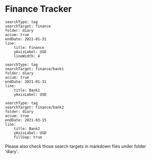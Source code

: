 # Finance Tracker

``` tracker
searchType: tag
searchTarget: finance
folder: diary
accum: true
endDate: 2021-01-31
line:
    title: Finance
    yAxisLabel: USD
    lineWidth: 4
```


``` tracker
searchType: tag
searchTarget: finance/bank1
folder: diary
accum: true
endDate: 2021-01-31
line:
    title: Bank1
    yAxisLabel: USD
```


``` tracker
searchType: tag
searchTarget: finance/bank2
folder: diary
accum: true
endDate: 2021-03-15
line:
    title: Bank2
    yAxisLabel: USD
    fillGap: true
```

Please also check those search targets in markdown files under folder 'diary'.
